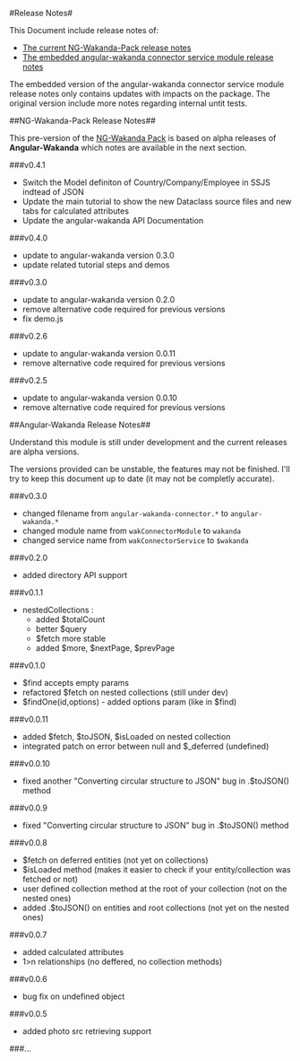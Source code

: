 #Release Notes#

This Document include release notes of:

* [The current NG-Wakanda-Pack release notes](#ng-wakanda-pack-release-notes)
* [The embedded angular-wakanda connector service module release notes](#angular-wakanda-release-notes)

The embedded version of the angular-wakanda connector service module release notes only contains updates with impacts on the package. The original version include more notes regarding internal untit tests.


##NG-Wakanda-Pack Release Notes##

This pre-version of the [NG-Wakanda Pack](https://github.com/AMorgaut/NG-Wakanda-Pack) is based on alpha releases of **Angular-Wakanda** which notes are available in the next section.

###v0.4.1

* Switch the Model definiton of Country/Company/Employee in SSJS indtead of JSON  
* Update the main tutorial to show the new Dataclass source files and new tabs for calculated attributes
* Update the angular-wakanda API Documentation

###v0.4.0

* update to angular-wakanda version 0.3.0
* update related tutorial steps and demos

###v0.3.0

* update to angular-wakanda version 0.2.0
* remove alternative code required for previous versions
* fix demo.js

###v0.2.6

* update to angular-wakanda version 0.0.11
* remove alternative code required for previous versions

###v0.2.5

* update to angular-wakanda version 0.0.10
* remove alternative code required for previous versions

##Angular-Wakanda  Release Notes##

Understand this module is still under development and the current releases are alpha versions.

The versions provided can be unstable, the features may not be finished. I'll try to keep this document up to date (it may not be completly accurate).

###v0.3.0
* changed filename from `angular-wakanda-connector.*` to `angular-wakanda.*`
* changed module name from `wakConnectorModule` to `wakanda`
* changed service name from `wakConnectorService` to `$wakanda`

###v0.2.0
* added directory API support

###v0.1.1
* nestedCollections :
	* added $totalCount
	* better $query
	* $fetch more stable
	* added $more, $nextPage, $prevPage

###v0.1.0
* $find accepts empty params
* refactored $fetch on nested collections (still under dev)
* $findOne(id,options) - added options param (like in $find)

###v0.0.11

* added $fetch, $toJSON, $isLoaded on nested collection
* integrated patch on error between null and $_deferred (undefined)

###v0.0.10

* fixed another "Converting circular structure to JSON" bug in .$toJSON() method

###v0.0.9

* fixed "Converting circular structure to JSON" bug in .$toJSON() method

###v0.0.8

* $fetch on deferred entities (not yet on collections)
* $isLoaded method (makes it easier to check if your entity/collection was fetched or not)
* user defined collection method at the root of your collection (not on the nested ones)
* added .$toJSON() on entities and root collections (not yet on the nested ones)

###v0.0.7

* added calculated attributes
* 1>n relationships (no deffered, no collection methods)

###v0.0.6

* bug fix on undefined object

###v0.0.5

* added photo src retrieving support

###...
